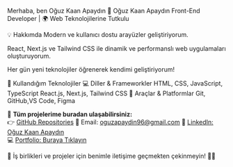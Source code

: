 Merhaba, ben Oğuz Kaan Apaydın
🚀 Oğuz Kaan Apaydın
Front-End Developer | 🌍 Web Teknolojilerine Tutkulu

💡 Hakkımda
Modern ve kullanıcı dostu arayüzler geliştiriyorum.

React, Next.js ve Tailwind CSS ile dinamik ve performanslı web uygulamaları oluşturuyorum.

Her gün yeni teknolojiler öğrenerek kendimi geliştiriyorum!

🚀 Kullandığım Teknolojiler
💻 Diller & Frameworkler
HTML, CSS, JavaScript, TypeScript
React.js, Next.js, Tailwind CSS
🔧 Araçlar & Platformlar
Git, GitHub,VS Code, Figma

📌 **Tüm projelerime buradan ulaşabilirsiniz:**  
👉 [GitHub Repositories](https://github.com/ACKNOWLEDGEME41?tab=repositories)
📧 Email: oguzapaydin96@gmail.com
🔗 [LinkedIn: Oğuz Kaan Apaydın](https://www.linkedin.com/in/o%C4%9Fuz-kaan-apayd%C4%B1n-b05baa348)  
💻 [Portfolio: Buraya Tıklayın](https://acknowledgeme41.github.io/ACKNOWLEDGME_41/)  

💬 İş birlikleri ve projeler için benimle iletişime geçmekten çekinmeyin! 🚀✨
